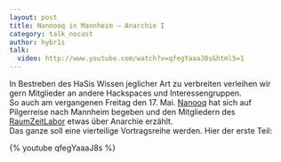 ```yaml
---
layout: post
title: Nannooq in Mannheim – Anarchie I
category: talk_nocast
author: hybr1s
talk:
  video: http://www.youtube.com/watch?v=qfegYaaaJ8s&html5=1
---
```

In Bestreben des HaSis Wissen jeglicher Art zu verbreiten verleihen wir gern Mitglieder an andere Hackspaces und Interessengruppen.  
So auch am vergangenen Freitag den 17. Mai. [Nanooq](http://hasi.it/wiki/Benutzer:Nanooq) hat sich auf Pilgerreise nach Mannheim begeben und den Mitgliedern des [RaumZeitLabor](https://raumzeitlabor.de//) etwas über Anarchie erzählt.  
Das ganze soll eine vierteilige Vortragsreihe werden. Hier der erste Teil:

<!-- break -->

{% youtube qfegYaaaJ8s %}
